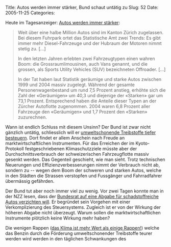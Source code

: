 Title: Autos werden immer stärker, Bund schaut untätig zu
Slug: 52
Date: 2005-11-25
Categories:

Heute im Tagesanzeiger: [Autos werden immer stärker](http://tagi.ch/dyn/news/zuerich/565191.html):

> Weit über eine halbe Million Autos sind im Kanton Zürich zugelassen. Bei diesem Fuhrpark ortet das Statistische Amt zwei Trends: Es gibt immer mehr Diesel-Fahrzeuge und der Hubraum der Motoren nimmt stetig zu. [...]
>
> In den letzten Jahren erlebten zwei Fahrzeugtypen einen wahren Boom: die Grossraumlimousinen, auch Vans genannt, und die grossen, als Sports Utility Vehicles (SUV) bezeichneten Offroader. [...]
>
> In der Tat haben laut Statistik geräumige und starke Autos zwischen 1999 und 2004 massiv zugelegt. Während der gesamte Personenwagenbestand um rund 7,5 Prozent anstieg, erhöhte sich die Zahl der «Geräumigen» um 40,3 und diejenige der «Starken» gar um 73,1 Prozent. Entsprechend haben die Anteile dieser Typen an der Zürcher Autoflotte zugenommen. 2004 waren 6,8 Prozent aller Fahrzeuge den «Geräumigen» und 1,7 Prozent den «Starken» zuzurechnen.

Wann ist endlich Schluss mit diesem Unsinn? Der Bund ist zwar nicht gänzlich untätig, schliesslich will er [umweltschonende Treibstoffe tiefer besteuern](http://blog.irregular.ch/2005/11/23/tiefere-steuern-auf-umweltschonenden-treibstoffen/). Dort findet er allem Anschein nach Freude an marktwirtschaftlichen Instrumenten. Für das Erreichen der im Kyoto-Protokoll festgeschriebenen Klimaschutzziele müsste aber der Durchschnittsverbrauch der schweizerischen Fahrzeugflotte massiv gesenkt werden. Das Gegenteil geschieht, wie man sieht. Trotz technischen Neuerungen und Effizienzverbesserungen nimmt der Verbrauch nicht ab, sondern zu -- wegen dem Boom der schweren und starken Autos, welche in den Städten die Strassen verstopfen und Fussgänger und Fahrradfahrer übermässig gefährden.

Der Bund tut aber noch immer viel zu wenig. Vor zwei Tagen konnte man in der NZZ lesen, dass der [Bundesrat auf eine Abgabe für schadstoffreiche Autos verzichten will](http://www.nzz.ch/2005/11/23/il/newzzEGDJYM6A-12.html). Er begründet sein Vorgehen mit einer Verkomplizierung des Steuersystems. Zugleich ist er von der Wirkung der höheren Abgabe nicht überzeugt. Warum sollen die marktwirtschaftlichen Instrumente plötzlich keine Wirkung mehr haben?

Die wenigen Rappen ([das Klima ist mehr Wert als einige Rappen!](http://www.bastiengirod.ch/journal/2005/11/14/leserbrief-das-klima-ist-mehr-als-ein-paar-rappen-wert-tagi/)) welche das Benzin durch die Förderung umweltschonender Treibstoffe teurer werden wird werden in den täglichen Schwankungen des
